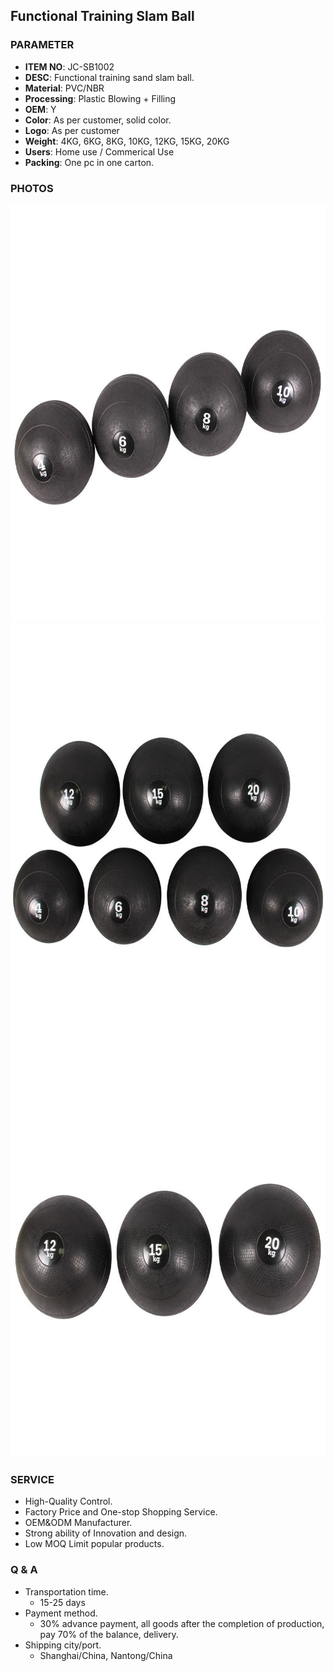 ## Functional Training Slam Ball 

### PARAMETER 
* **ITEM NO**: JC-SB1002
* **DESC**: Functional training sand slam ball.
* **Material**: PVC/NBR
* **Processing**: Plastic Blowing + Filling
* **OEM**: Y
* **Color**: As per customer, solid color.
* **Logo**: As per customer
* **Weight**: 4KG, 6KG, 8KG, 10KG, 12KG, 15KG, 20KG
* **Users**: Home use / Commerical Use
* **Packing**: One pc in one carton.

### PHOTOS 
<img src="/imgs/SB/JC-SB1002/pvc-slam-ball-black.jpg" width="666px" height="666px" />
<img src="/imgs/SB/JC-SB1002/pvc-slam-ball-black-2.jpg" width="666px" height="666px" />
<img src="/imgs/SB/JC-SB1002/pvc-slam-ball-black-3.jpg" width="666px" height="666px" />

### SERVICE
* High-Quality Control.
* Factory Price and One-stop Shopping Service.
* OEM&ODM Manufacturer.
* Strong ability of Innovation and design.
* Low MOQ Limit popular products.

### Q & A
* Transportation time.
    * 15-25 days
* Payment method.
    * 30% advance payment, all goods after the completion of production, pay 70% of the balance, delivery.
* Shipping city/port.
    * Shanghai/China, Nantong/China